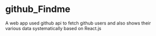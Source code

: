 # github_Findme
A web app used github api to fetch github users and also shows their various data systematically based on React.js
